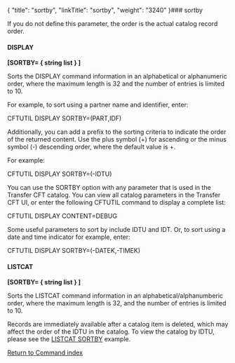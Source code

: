 {
    "title": "sortby",
    "linkTitle": "sortby",
    "weight": "3240"
}### sortby

If you do not define this parameter, the order is the actual catalog record order.

#### DISPLAY

**\[SORTBY= { string list } \]**

Sorts the DISPLAY command information in an alphabetical or alphanumeric order, where the maximum length is 32 and the number of entries is limited to 10.

For example, to sort using a partner name and identifier, enter:

CFTUTIL DISPLAY SORTBY=(PART,IDF)

Additionally, you can add a prefix to the sorting criteria to indicate the order of the returned content. Use the plus symbol (+) for ascending or the minus symbol (-) descending order, where the default value is +.

For example:

CFTUTIL DISPLAY SORTBY=(-IDTU)

You can use the SORTBY option with any parameter that is used in the Transfer CFT catalog. You can view all catalog parameters in the Transfer CFT UI, or enter the following CFTUTIL command to display a complete list:

CFTUTIL DISPLAY CONTENT=DEBUG

Some useful parameters to sort by include IDTU and IDT. Or, to sort using a date and time indicator for example, enter:

CFTUTIL DISPLAY SORTBY=(-DATEK,-TIMEK)

#### LISTCAT

**\[SORTBY= { string list } \]**

Sorts the LISTCAT command information in an alphabetical/alphanumberic order, where the maximum length is 32, and the number of entries is limited to 10.

Records are immediately available after a catalog item is deleted, which may affect the order of the IDTU in the catalog. To view the catalog by IDTU, please see the [LISTCAT SORTBY](../../../about_cftutil/monitoring_cftutil_intro/listcat_command) example.

[Return to Command index](../../)
